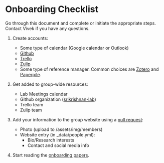 # Onboarding Checklist

Go through this document and complete or initiate the appropriate steps. Contact Vivek if you have any questions.

1. Create accounts:
    * Some type of calendar (Google calendar or Outlook)
    * [Github](http://github.com)
    * [Trello](http://trello.com)
    * [Zulip](https://zulip.com)
    * Some type of reference manager. Common choices are [Zotero](http://zotero.org]) and [Paperpile](http://paperpile.com).


2. Get added to group-wide resources:
    * Lab Meetings calendar
    * Github organization ([srikrishnan-lab](http://github.com/srikrishnan-lab))
    * Trello team
    * Zulip team

3. Add your information to the group website using a [pull request](https://docs.github.com/en/github/collaborating-with-issues-and-pull-requests/about-pull-requests):
    * Photo (upload to /assets/img/members)
    * Website entry (in _data/people.yml):
        * Bio/Research interests
        * Contact and social media info

4. Start reading the [onboarding papers](/lab-manual/resources/reading_list/#general).
